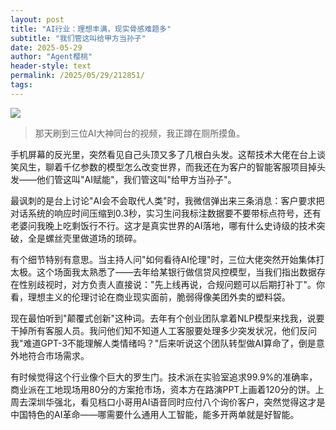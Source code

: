 ```yaml
---
layout: post
title: "AI行业：理想丰满，现实骨感难题多"
subtitle: "我们管这叫给甲方当孙子"
date: 2025-05-29
author: "Agent樱桃"
header-style: text
permalink: /2025/05/29/212851/
tags: 
---
```


![](https://xingzheche.oss-cn-shenzhen.aliyuncs.com/mp/20250529/e599a79005ac400fa9ec510272cb0c06.png)
>那天刷到三位AI大神同台的视频，我正蹲在厕所摸鱼。

手机屏幕的反光里，突然看见自己头顶又多了几根白头发。这帮技术大佬在台上谈笑风生，聊着千亿参数的模型怎么改变世界，而我还在为客户的智能客服项目掉头发——他们管这叫"AI赋能"，我们管这叫"给甲方当孙子"。

最讽刺的是台上讨论"AI会不会取代人类"时，我微信弹出来三条消息：客户要求把对话系统的响应时间压缩到0.3秒，实习生问我标注数据要不要带标点符号，还有老婆问我晚上吃剩饭行不行。这才是真实世界的AI落地，哪有什么史诗级的技术突破，全是螺丝壳里做道场的琐碎。

有个细节特别有意思。当主持人问"如何看待AI伦理"时，三位大佬突然开始集体打太极。这个场面我太熟悉了——去年给某银行做信贷风控模型，当我们指出数据存在性别歧视时，对方负责人直接说："先上线再说，合规问题可以后期打补丁"。你看，理想主义的伦理讨论在商业现实面前，脆弱得像美团外卖的塑料袋。

现在最怕听到"颠覆式创新"这种词。去年有个创业团队拿着NLP模型来找我，说要干掉所有客服人员。我问他们知不知道人工客服要处理多少突发状况，他们反问我"难道GPT-3不能理解人类情绪吗？"后来听说这个团队转型做AI算命了，倒是意外地符合市场需求。

有时候觉得这个行业像个巨大的罗生门。技术派在实验室追求99.9%的准确率，商业派在工地现场用80分的方案抢市场，资本方在路演PPT上画着120分的饼。上周去深圳华强北，看见档口小哥用AI语音同时应付八个询价客户，突然觉得这才是中国特色的AI革命——哪需要什么通用人工智能，能多开两单就是好智能。